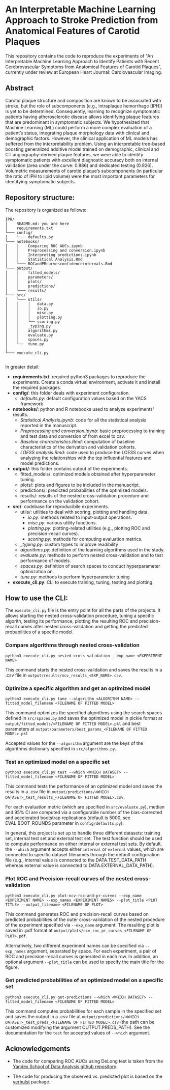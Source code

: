 # An Interpretable Machine Learning Approach to Stroke Prediction from Anatomical Features of Carotid Plaques
This repository contains the code to reproduce the experiments of "An Interpretable Machine Learning Approach to Identify Patients with Recent Cerebrovascular Symptoms from Anatomical Features of Carotid Plaques", currently under review at European Heart Journal: Cardiovascular Imaging.

## Abstract
Carotid plaque structure and composition are known to be associated with stroke, but the role of subcomponents (e.g., intraplaque hemorrhage [IPH]) is yet to be determined. Consequently, learning to recognize symptomatic patients having atherosclerotic disease allows identifying plaque features that are predominant in symptomatic subjects. We hypothesized that Machine Learning (ML) could perform a more complex evaluation of a patient’s status, integrating plaque morphology data with clinical and demographic factors. However, the clinical application of ML models has suffered from the interpretability problem. Using an interpretable tree-based boosting generalized additive model trained on demographic, clinical and CT angiography-derived plaque features, we were able to identify symptomatic patients with excellent diagnostic accuracy both on internal validation (area under the curve: 0.886) and dedicated testing (0.926). Volumetric measurements of carotid plaque’s subcomponents (in particular the ratio of IPH to lipid volume) were the most important parameters for identifying symptomatic subjects.

## Repository structure:
The repository is organized as follows:
```
IPH/
│    README.md: you are here
│    requirements.txt
└─── config/
│    └─── defaults.py
└─── notebooks/
│    │    Comparing ROC AUCs.ipynb
│    │    Preprocessing and conversion.ipynb
│    │    Interpreting predictions.ipynb
│    │    Statistical Analysis.Rmd
│    └─── ROCandPRcurvesconfidenceintervals.Rmd
└─── output/
│    │    fitted_models/
│    │    parameters/
│    │    plots/
│    │    predictions/
│    └─── results/
└─── src/    
│    └─── utils/
│    │    │   data.py
│    │    │   io.py
│    │    │   misc.py
│    │    │   plotting.py
│    │    └── scoring.py
│    │    _typing.py
│    │    algorithms.py
│    │    evaluate.py
│    │    spaces.py
│    └──  tune.py
│
└─── execute_cli.py


```

In greater detail:

- **requirements.txt**: required python3 packages to reproduce the experiments. Create a conda virtual environment, activate it and install the required packages.
- **config/**: this folder deals with experiment configuration.
  - *defaults.py*: default configuration values based on the YACS framework
- **notebooks/**: python and R notebooks used to analyze experiments' results.
  - *Statistical Analysis.ipynb*: code for all the statistical analysis reported in the manuscript.
  - *Preprocessing and conversion.ipynb*: basic preprocessing to training and test data and conversion of from excel to csv.
  - *Baseline characteristics.Rmd*: computation of baseline characteristics of the derivation and validation cohorts.
  - *LOESS analysis.Rmd*: code used to produce the LOESS curves when analyzing the relationships with the top influential features and model predictions.
- **output/**: this folder contains output of the experiments.
  - fitted_models/: optimized models obtained after hyperparameter tuning.
  - plots/: plots and figures to be included in the manuscript.
  - predictions/: predicted probabilities of the optimized models.
  - results/: results of the nested cross-validation procedure and performance on the validation cohort.
- **src/**: codebase for reproducibile experiments.
  - utils/: utilities to deal with scoring, plotting and handling data.
    - *io.py*: methods related to input-output operations.
    - *misc.py*: various utility functions.
    - *plotting.py*: plotting-related utilities (e.g., plotting ROC and precision-recall curves).
    - *scoring.py*: methods for computing evaluation metrics.
  - *_typing.py*: custom types to improve readibility
  - *algorithms.py*: definition of the learning algorithms used in the study.
  - *evaluate.py*: methods to perform nested cross-validation and to test performance of models.
  - *spaces.py*: definition of search spaces to conduct hyperparameter optimization on.
  - *tune.py*: methods to perform hyperparameter tuning
- **execute_cli.py**: CLI to execute training, tuning, testing and plotting. 


## How to use the CLI:
The `execute_cli.py` file is the entry point for all the parts of the projects. It allows starting the nested cross-validation procedure, tuning a specific algorith, testing its performance, plotting the resulting ROC and precision-recall curves after nested cross-validation and getting the predicted probabilities of a specific model.

### Compare algorithms through nested cross-validation
```
python3 execute_cli.py nested-cross-validation --exp_name <EXPERIMENT NAME>
```
This command starts the nested cross-validation and saves the results in a .csv file in `output/results/ncv_results_<EXP_NAME>.csv`.

### Optimize a specific algorithm and get an optimized model
```
python3 execute_cli.py tune --algorithm <ALGORITHM NAME> --fitted_model_filename <FILENAME OF FITTED MODEL>
```
This command optimizes the specified algorithms using the search spaces defined in `src/spaces.py` and saves the optimized model in pickle format at  `output/fitted_models/<FILENAME OF FITTED MODEL>.pkl` and best parameters at `output/parameters/best_params_<FILENAME OF FITTED MODEL>.pkl`

Accepted values for the `--algorithm` argument are the keys of the algorithms dictionary specified in `src/algorithms.py`.

### Test an optimized model on a specific set
```
python3 execute_cli.py test --which <WHICH DATASET> --fitted_model_filename <FILENAME OF FITTED MODEL>
```
This command tests the performance of an optimized model and saves the results in a .csv file in `output/predictions/<WHICH DATASET>_test_results_<FILENAME OF FITTED MODEL>.csv`. 

For each evaluation metric (which are specified in `src/evaluate.py`), median and 95% CI are computed via a configurable number of the bias-corrected and accelerated bootstrap replications (default is 5000, see EVAL.BOOT_ROUNDS parameter in `config/defaults.py`).

In general, this project is set up to handle three different datasets: training set, internal test set and external test set. The test function should be used to compute performance on either internal or external test sets. By default, the `--which` argument accepts either `internal` or `external` values, which are connected to specific dataset filenames through the default configuration file (e.g., internal value is connected to the DATA.TEST_DATA_PATH whereas external value is connected to DATA.EXTERNAL_DATA_PATH).

### Plot ROC and Precision-recall curves of the nested cross-validation
```
python3 execute_cli.py plot-ncv-roc-and-pr-curves --exp_name <EXPERIMENT NAME> --exp_names <EXPERIMENT NAMES> --plot_title <PLOT TITLE> --output_filename <FILENAME OF PLOT>
```
This command generates ROC and precision-recall curves based on predicted probabilities of the outer cross-validation of the nested procedure of the experiment specified via `--exp_name` argument. The resulting plot is saved in .pdf format at `output/plots/ncv_roc_pr_curves_<FILENAME OF PLOT>.pdf`.

Alternatively, two different experiment names can be specified via `--exp_names` argument, separated by space. For each experiment, a pair of ROC and precision-recall curves is generated in each row. In addition, an optional argument `--plot_title` can be used to specify the main title for the figure.


### Get predicted probabilities of an optimized model on a specific set
```
python3 execute_cli.py get-predictions --which <WHICH DATASET> --fitted_model_filename <FILENAME OF FITTED MODEL>
```
This command computes probabilities for each sample in the specified set and saves the output in a .csv file at `output/predictions/<WHICH DATASET>_test_preds_<FILENAME OF FITTED MODEL>.csv` (the path can be customized modifying the argument OUTPUT.PREDS_PATH). See the documentation for the `test` for accepted values of `--which` argument.

## Acknowledgements

* The code for comparing ROC AUCs using DeLong test is taken from the [Yandex School of Data Analysis github repository](https://github.com/yandexdataschool/roc_comparison).

* The code for producing the observed vs. predicted plot is based on the [verhulst](https://github.com/grivescorbett/verhulst) package.